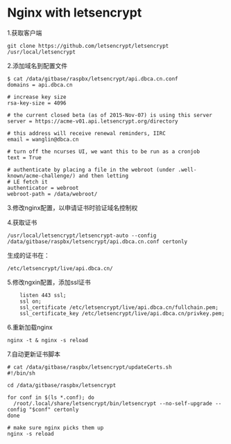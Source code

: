 Nginx with letsencrypt
======================

1.获取客户端

	git clone https://github.com/letsencrypt/letsencrypt /usr/local/letsencrypt

2.添加域名到配置文件

	$ cat /data/gitbase/raspbx/letsencrypt/api.dbca.cn.conf
	domains = api.dbca.cn
	
	# increase key size
	rsa-key-size = 4096
	
	# the current closed beta (as of 2015-Nov-07) is using this server
	server = https://acme-v01.api.letsencrypt.org/directory
	
	# this address will receive renewal reminders, IIRC
	email = wanglin@dbca.cn
	
	# turn off the ncurses UI, we want this to be run as a cronjob
	text = True
	
	# authenticate by placing a file in the webroot (under .well-known/acme-challenge/) and then letting
	# LE fetch it
	authenticator = webroot
	webroot-path = /data/webroot/

3.修改nginx配置，以申请证书时验证域名控制权

4.获取证书

	/usr/local/letsencrypt/letsencrypt-auto --config /data/gitbase/raspbx/letsencrypt/api.dbca.cn.conf certonly

生成的证书在：

	/etc/letsencrypt/live/api.dbca.cn/

5.修改ngxin配置，添加ssl证书

        listen 443 ssl;
        ssl on;
        ssl_certificate /etc/letsencrypt/live/api.dbca.cn/fullchain.pem;
        ssl_certificate_key /etc/letsencrypt/live/api.dbca.cn/privkey.pem;

6.重新加载nginx

	nginx -t & nginx -s reload

7.自动更新证书脚本

	# cat /data/gitbase/raspbx/letsencrypt/updateCerts.sh
	#!/bin/sh
	
	cd /data/gitbase/raspbx/letsencrypt
	
	for conf in $(ls *.conf); do
	  /root/.local/share/letsencrypt/bin/letsencrypt --no-self-upgrade --config "$conf" certonly
	done
	
	# make sure nginx picks them up
	nginx -s reload
	
